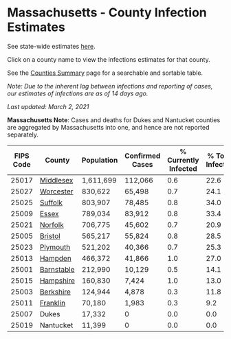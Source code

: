 # Massachusetts - County Infection Estimates

See state-wide estimates [here](/infections/us-ma).

Click on a county name to view the infections estimates for that county.

See the [Counties Summary](/infections/summary-counties) page for a searchable and sortable table.

*Note: Due to the inherent lag between infections and reporting of cases, our estimates of infections are as of 14 days ago.*

*Last updated: March 2, 2021*

**Massachusetts Note**: Cases and deaths for Dukes and Nantucket counties are aggregated by Massachusetts into one, and hence are not reported separately.

|   FIPS Code |                   County |   Population |   Confirmed Cases |   % Currently Infected |   % Total Infected |
|-------------|--------------------------|--------------|-------------------|------------------------|--------------------|
|       25017 |   [Middlesex](middlesex) |    1,611,699 |           112,066 |                    0.6 |               22.6 |
|       25027 |   [Worcester](worcester) |      830,622 |            65,498 |                    0.7 |               24.1 |
|       25025 |       [Suffolk](suffolk) |      803,907 |            78,485 |                    0.8 |               34.0 |
|       25009 |           [Essex](essex) |      789,034 |            83,912 |                    0.8 |               33.4 |
|       25021 |       [Norfolk](norfolk) |      706,775 |            45,602 |                    0.7 |               20.9 |
|       25005 |       [Bristol](bristol) |      565,217 |            55,824 |                    0.8 |               28.5 |
|       25023 |     [Plymouth](plymouth) |      521,202 |            40,366 |                    0.7 |               25.3 |
|       25013 |       [Hampden](hampden) |      466,372 |            41,866 |                    1.0 |               27.0 |
|       25001 | [Barnstable](barnstable) |      212,990 |            10,129 |                    0.5 |               14.1 |
|       25015 |   [Hampshire](hampshire) |      160,830 |             7,424 |                    1.0 |               13.0 |
|       25003 |   [Berkshire](berkshire) |      124,944 |             4,878 |                    0.3 |               11.8 |
|       25011 |     [Franklin](franklin) |       70,180 |             1,983 |                    0.3 |                9.2 |
|       25007 |                    Dukes |       17,332 |                 0 |                    0.0 |                0.0 |
|       25019 |                Nantucket |       11,399 |                 0 |                    0.0 |                0.0 |